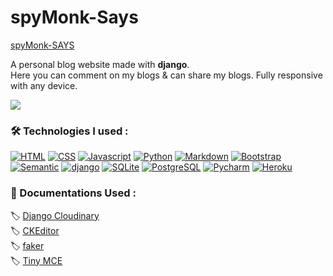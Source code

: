 # spyMonk-Says
[spyMonk-SAYS](https://spymonk-says.herokuapp.com)

A personal blog website made with **django**. <br>
Here you can comment on my blogs & can share my blogs. Fully responsive with any device. 

![](../../Downloads/mediamodifier_image.png)
###  🛠 Technologies I used :

<a href="#"><img alt="HTML" src="https://img.shields.io/badge/HTML5-E34F26?style=for-the-badge&logo=html5&logoColor=white"></a>
<a href="#"><img alt="CSS" src="https://img.shields.io/badge/CSS3-1572B6?style=for-the-badge&logo=css3&logoColor=white"></a>
<a href="#"><img alt="Javascript" src="https://img.shields.io/badge/javascript-FFD700?style=for-the-badge&logo=javascript&logoColor=black"></a>
<a href="#"><img alt="Python" src="https://img.shields.io/badge/Python-3776AB?style=for-the-badge&logo=python&logoColor=white"></a>
<a href="#"><img alt="Markdown" src="https://img.shields.io/badge/markdown-000000?style=for-the-badge&logo=markdown&logoColor=white"></a>
<a href="#"><img alt="Bootstrap" src="https://img.shields.io/badge/Bootstrap-563D7C?style=for-the-badge&logo=bootstrap&logoColor=white"></a>
<a href="#"><img alt="Semantic" src="https://img.shields.io/badge/Semantic%20UI-35bdb2?style=for-the-badge&logo=semantic&logoColor=white"></a>
<a href="#"><img alt="django" src="https://img.shields.io/badge/django-25A162?style=for-the-badge&logo=django&logoColor=white"></a>
<a href="#"><img alt="SQLite" src ="https://img.shields.io/badge/SQLite-316192?style=for-the-badge&logo=sqlite&logoColor=white"></a>
<a href="#"><img alt="PostgreSQL" src ="https://img.shields.io/badge/PostgreSQL-316192?style=for-the-badge&logo=postgresql&logoColor=white"></a>
<a href="#"><img alt="Pycharm" src="https://img.shields.io/badge/pycharm-FFD700?style=for-the-badge&logo=pycharm&logoColor=black"></a>
<a href="#"><img alt="Heroku" src="https://img.shields.io/badge/heroku-563D7C?style=for-the-badge&logo=heroku&logoColor=white"></a>


###  📙 Documentations Used :

🏷 <a href="https://pypi.org/project/django-cloudinary-storage/">Django Cloudinary</a> <br>
🏷 <a href="https://pythonrepo.com/repo/shaunsephton-django-ckeditor-python-django-utilities">CKEditor</a> <br>
🏷 <a href="https://pypi.org/project/Faker/">faker</a> <br>
🏷 <a href= "https://www.tiny.cloud/docs/quick-start/">Tiny MCE </a> 

